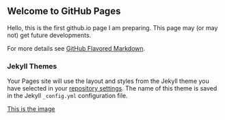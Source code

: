 ## Welcome to GitHub Pages

Hello, this is the first github.io page I am preparing. This page may (or may not) get future developments.

For more details see [GitHub Flavored Markdown](https://guides.github.com/features/mastering-markdown/).

### Jekyll Themes

Your Pages site will use the layout and styles from the Jekyll theme you have selected in your [repository settings](https://github.com/dhananjay014/dhananjay014.github.io/settings). The name of this theme is saved in the Jekyll `_config.yml` configuration file.

[This is the image](https://pbs.twimg.com/media/Eiig-lGUMAIkScu?format=jpg&name=900x900)
